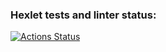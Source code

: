 ### Hexlet tests and linter status:
[![Actions Status](https://github.com/BlackMamba313/frontend-project-44/workflows/hexlet-check/badge.svg)](https://github.com/BlackMamba313/frontend-project-44/actions)